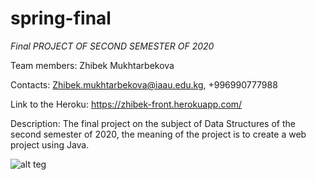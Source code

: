 # spring-final

*Final PROJECT OF SECOND SEMESTER OF 2020*

Team members: Zhibek Mukhtarbekova

Contacts: Zhibek.mukhtarbekova@iaau.edu.kg, +996990777988 

Link to the Heroku: https://zhibek-front.herokuapp.com/

Description: The final project on the subject of Data Structures of the second semester of 2020, the meaning of the project is to create a web project using Java.

![alt teg](Desktop/screenshot.png")
